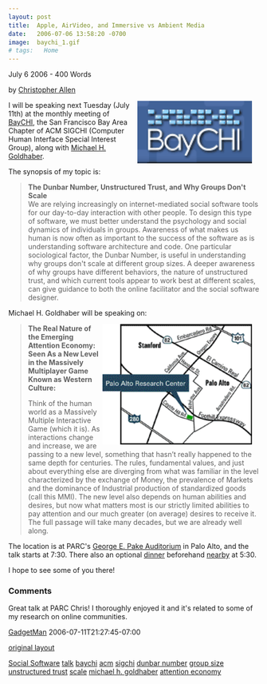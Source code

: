 ```yaml
---
layout: post
title:  Apple, AirVideo, and Immersive vs Ambient Media
date:   2006-07-06 13:58:20 -0700
image:  baychi_1.gif
# tags:   Home
---
```


 July 6 2006 \- 400 Words

by [Christopher Allen](/about)

<img width="230px" style=" margin-right:15px" align="right"  src="../assets/images/baychi_1.gif" alt="Baychi"/> I will be speaking next Tuesday (July 11th) at the monthly meeting of [BayCHI](http://www.baychi.org/calendar/20060711/), the San Francisco Bay Area Chapter of ACM SIGCHI (Computer Human Interface Special Interest Group), along with [Michael H. Goldhaber](http://www.goldhaber.org/).

The synopsis of my topic is:

> **The Dunbar Number, Unstructured Trust, and Why Groups Don't Scale**  
> We are relying increasingly on internet-mediated social software tools for our day-to-day interaction with other people. To design this type of software, we must better understand the psychology and social dynamics of individuals in groups. Awareness of what makes us human is now often as important to the success of the software as is understanding software architecture and code. One particular sociological factor, the Dunbar Number, is useful in understanding why groups don't scale at different group sizes. A deeper awareness of why groups have different behaviors, the nature of unstructured trust, and which current tools appear to work best at different scales, can give guidance to both the online facilitator and the social software designer.

Michael H. Goldhaber will be speaking on:

<a href="https://web.archive.org/web/20080219224023/http://www.parc.com/about/directions.html"><img width="300px" style=" margin-right:15px" align="right"  src="../assets/images/maptoparc.gif" alt="maptoparc"/></a>


>**The Real Nature of the Emerging Attention Economy: Seen As a New Level in the Massively Multiplayer Game Known as Western Culture:**  
>
> Think of the human world as a Massively Multiple Interactive Game (which it is). As interactions change and increase, we are passing to a new level, something that hasn’t really happened to the same depth for centuries. The rules, fundamental values, and just about everything else are diverging from what was familiar in the level characterized by the exchange of Money, the prevalence of Markets and the dominance of Industrial production of standardized goods (call this MMI). The new level also depends on human abilities and desires, but now what matters most is our strictly limited abilities to pay attention and our much greater (on average) desires to receive it. The full passage will take many decades, but we are already well along.

The location is at PARC's [George E. Pake Auditorium](http://www.baychi.org/program/directions/) in Palo Alto, and the talk starts at 7:30. There also an optional [dinner](http://www.baychi.org/calendar/20060711/dinner/) beforehand [nearby](http://www.californiacafe.com/palo_alto.php) at 5:30.

I hope to see some of you there!

### Comments

Great talk at PARC Chris! I thoroughly enjoyed it and it's related to some of my research on online communities.

[GadgetMan](http://www.the-gadgetman.com/blog) 2006-07-11T21:27:45-07:00

[original layout](/previous/2006/07/baychi_talk_nex.html)

[Social Software](/tags/social-software/) [talk](/tags/talk/) [baychi](/tags/baychi/) [acm](/tags/acm/) [sigchi](/tags/sigchi/) [dunbar number](/tags/dunbar-number/) [group size](/tags/group-size/) [unstructured trust](/tags/unstructured-trust/) [scale](/tags/scale/) [michael h. goldhaber](/tags/michael-h.-goldhaber/) [attention economy](/tags/attention-economy/)